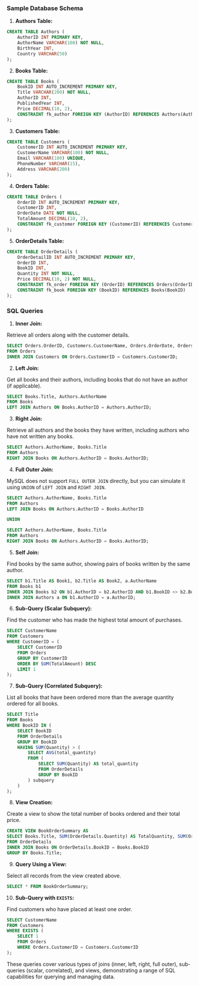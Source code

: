 ### Sample Database Schema

1. **Authors Table:**

```sql
CREATE TABLE Authors (
    AuthorID INT PRIMARY KEY,
    AuthorName VARCHAR(100) NOT NULL,
    BirthYear INT,
    Country VARCHAR(50)
);
```

2. **Books Table:**

```sql
CREATE TABLE Books (
    BookID INT AUTO_INCREMENT PRIMARY KEY,
    Title VARCHAR(200) NOT NULL,
    AuthorID INT,
    PublishedYear INT,
    Price DECIMAL(10, 2),
    CONSTRAINT fk_author FOREIGN KEY (AuthorID) REFERENCES Authors(AuthorID)
);
```

3. **Customers Table:**

```sql
CREATE TABLE Customers (
    CustomerID INT AUTO_INCREMENT PRIMARY KEY,
    CustomerName VARCHAR(100) NOT NULL,
    Email VARCHAR(100) UNIQUE,
    PhoneNumber VARCHAR(15),
    Address VARCHAR(200)
);
```

4. **Orders Table:**

```sql
CREATE TABLE Orders (
    OrderID INT AUTO_INCREMENT PRIMARY KEY,
    CustomerID INT,
    OrderDate DATE NOT NULL,
    TotalAmount DECIMAL(10, 2),
    CONSTRAINT fk_customer FOREIGN KEY (CustomerID) REFERENCES Customers(CustomerID)
);
```

5. **OrderDetails Table:**

```sql
CREATE TABLE OrderDetails (
    OrderDetailID INT AUTO_INCREMENT PRIMARY KEY,
    OrderID INT,
    BookID INT,
    Quantity INT NOT NULL,
    Price DECIMAL(10, 2) NOT NULL,
    CONSTRAINT fk_order FOREIGN KEY (OrderID) REFERENCES Orders(OrderID),
    CONSTRAINT fk_book FOREIGN KEY (BookID) REFERENCES Books(BookID)
);
```

### SQL Queries

1. **Inner Join:**

Retrieve all orders along with the customer details.

```sql
SELECT Orders.OrderID, Customers.CustomerName, Orders.OrderDate, Orders.TotalAmount
FROM Orders
INNER JOIN Customers ON Orders.CustomerID = Customers.CustomerID;
```

2. **Left Join:**

Get all books and their authors, including books that do not have an author (if applicable).

```sql
SELECT Books.Title, Authors.AuthorName
FROM Books
LEFT JOIN Authors ON Books.AuthorID = Authors.AuthorID;
```

3. **Right Join:**

Retrieve all authors and the books they have written, including authors who have not written any books.

```sql
SELECT Authors.AuthorName, Books.Title
FROM Authors
RIGHT JOIN Books ON Authors.AuthorID = Books.AuthorID;
```

4. **Full Outer Join:**

MySQL does not support `FULL OUTER JOIN` directly, but you can simulate it using `UNION` of `LEFT JOIN` and `RIGHT JOIN`.

```sql
SELECT Authors.AuthorName, Books.Title
FROM Authors
LEFT JOIN Books ON Authors.AuthorID = Books.AuthorID

UNION

SELECT Authors.AuthorName, Books.Title
FROM Authors
RIGHT JOIN Books ON Authors.AuthorID = Books.AuthorID;
```

5. **Self Join:**

Find books by the same author, showing pairs of books written by the same author.

```sql
SELECT b1.Title AS Book1, b2.Title AS Book2, a.AuthorName
FROM Books b1
INNER JOIN Books b2 ON b1.AuthorID = b2.AuthorID AND b1.BookID <> b2.BookID
INNER JOIN Authors a ON b1.AuthorID = a.AuthorID;
```

6. **Sub-Query (Scalar Subquery):**

Find the customer who has made the highest total amount of purchases.

```sql
SELECT CustomerName
FROM Customers
WHERE CustomerID = (
    SELECT CustomerID
    FROM Orders
    GROUP BY CustomerID
    ORDER BY SUM(TotalAmount) DESC
    LIMIT 1
);
```

7. **Sub-Query (Correlated Subquery):**

List all books that have been ordered more than the average quantity ordered for all books.

```sql
SELECT Title
FROM Books
WHERE BookID IN (
    SELECT BookID
    FROM OrderDetails
    GROUP BY BookID
    HAVING SUM(Quantity) > (
        SELECT AVG(total_quantity)
        FROM (
            SELECT SUM(Quantity) AS total_quantity
            FROM OrderDetails
            GROUP BY BookID
        ) subquery
    )
);
```

8. **View Creation:**

Create a view to show the total number of books ordered and their total price.

```sql
CREATE VIEW BookOrderSummary AS
SELECT Books.Title, SUM(OrderDetails.Quantity) AS TotalQuantity, SUM(OrderDetails.Price * OrderDetails.Quantity) AS TotalPrice
FROM OrderDetails
INNER JOIN Books ON OrderDetails.BookID = Books.BookID
GROUP BY Books.Title;
```

9. **Query Using a View:**

Select all records from the view created above.

```sql
SELECT * FROM BookOrderSummary;
```

10. **Sub-Query with `EXISTS`:**

Find customers who have placed at least one order.

```sql
SELECT CustomerName
FROM Customers
WHERE EXISTS (
    SELECT 1
    FROM Orders
    WHERE Orders.CustomerID = Customers.CustomerID
);
```

These queries cover various types of joins (inner, left, right, full outer), sub-queries (scalar, correlated), and views, demonstrating a range of SQL capabilities for querying and managing data.
